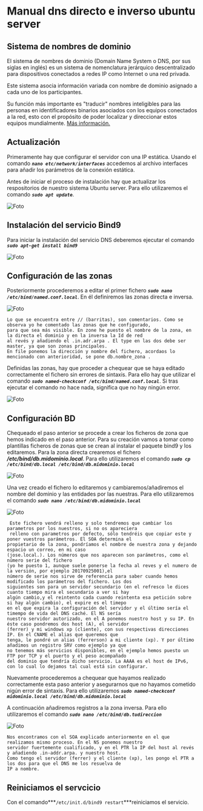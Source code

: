 # Manual dns directo e inverso ubuntu server

## Sistema de nombres de dominio

El sistema de nombres de dominio (Domain Name System o DNS, por sus siglas en inglés) es un sistema de nomenclatura 
jerárquico descentralizado para dispositivos conectados a redes IP como Internet o una red privada.
 
Este sistema asocia información variada con nombre de dominio asignado a cada uno de los participantes. 

Su función más importante es "traducir" nombres inteligibles para las personas en identificadores binarios asociados 
con los equipos conectados a la red, esto con el propósito de poder localizar y direccionar estos equipos mundialmente.
[Más información.](https://es.wikipedia.org/wiki/Sistema_de_nombres_de_dominio)

## Actualización

Primeramente hay que configurar el servidor con una IP estática. Usando el comando ***`nano etc/network/interfaces`*** 
accedemos al archivo interfaces para añadir los parámetros de la conexión estática.

Antes de iniciar el proceso de instalación hay que actualizar los respositorios de nuestro sistema Ubuntu server.
Para ello utilizaremos el comando ***`sudo apt update`***.

![Foto](capturas/update.PNG)

## Instalación del servicio Bind9

Para iniciar la instalación del servicio DNS deberemos ejecutar el comando ***`sudo apt-get install bind9`***

![Foto](capturas/bind9.PNG)

## Configuración de las zonas

Posteriormente procederemos a editar el primer fichero ***`sudo nano /etc/bind/named.conf.local`***. En él definiremos 
las zonas directa e inversa.

![Foto](capturas/zonas.PNG)

    Lo que se encuentra entre // (barritas), son comentarios. Como se observa yo he comentado las zonas que he configurado, 
    para que sea más visible. En zone he puesto el nombre de la zona, en la directa el dominio y en la inversa la Id de red
    al revés y añadiendo el .in.adr.arpa . El type en las dos debe ser master, ya que son zonas principales. 
    En file ponemos la dirección y nombre del fichero, acordaos lo mencionado con anterioridad, se pone db.nombre_zona .

Definidas las zonas, hay que proceder a chequear que se haya editado correctamente el fichero sin errores de sintaxis.
Para ello hay que utilizar el comando ***`sudo named-checkconf /etc/bind/named.conf.local`***. Si tras ejecutar el comando
no hace nada, significa que no hay ningún error.

![Foto](capturas/checkonfg.PNG)

## Configuración BD
Chequeado el paso anterior se procede a crear los ficheros de zona que hemos indicado en el paso anterior. 
Para su creación vamos a tomar como plantillas ficheros de zonas que se crean al instalar el paquete bind9 y 
los editaremos. Para la zona directa crearemos el fichero ***/etc/bind/db.midominio.local***. Para ello utilizaremos
el comando ***`sudo cp /etc/bind/db.local /etc/bind/db.midominio.local`***

![Foto](capturas/bdlocal.PNG)

Una vez creado el fichero lo editaremos y cambiaremos/añadiremos el nombre del dominio y las entidades  por las nuestras.
Para ello utilizaremos el comando ***`sudo nano /etc/bind/db.midominio.local`***

![Foto](capturas/bddirecta.PNG)

     Este fichero vendrá relleno y solo tendremos que cambiar los parametros por los nuestros, si no os apareciera 
     relleno con parametros por defecto, sólo tendréis que copiar este y poner vuestros parámetros. El SOA determina el 
    propietario de la zona, pondríamos el nombre de nuestra zona y dejando espacio un correo, en mi caso 
    (jose.local.). Los números que nos aparecen son parámetros, como el número serie del fichero 
    (yo he puesto 1, aunque suele ponerse la fecha al reves y el numero de la versión, por ejemplo 20170925001),el 
    número de serie nos sirve de referencia para saber cuando hemos modificado los parámetros del fichero. Los dos 
    siguientes son para un servidor secundario (en el refresco le dices cuanto tiempo mira el secundario a ver si hay 
    algún cambio,y el reintento cada cuando reintenta esa petición sobre si hay algún cambio), el expire es el timepo 
    en el que expira la configuración del servidor y el último sería el timempo de vida del DNS caché. El NS sería 
    nuestro servidor autorizado, en el A ponemos nuestro host y su IP. En éste caso pondremos dos host (A), el servidor 
    (ferrer) y mi windows xp (cliente), con sus respectivas direcciones IP. En el CNAME el alias que queremos que 
    tenga, le pondré un alias (ferrerson) a mi cliente (xp). Y por último añadimos un registro SRV como ejemplo ya que 
    no tenemos más servicios disponibles, en el ejemplo hemos puesto un FTP por TCP y el puerto y el peso acompañado 
    del dominio que tendría dicho servicio. La AAAA es el host de IPv6, con lo cual lo dejamos tal cual está sin configurar.


Nuevamente procederemos a chequear que hayamos realizado correctamente esta paso anterior y asegurarnos que no hayamos
cometido nigún error de sintaxis. 
Para ello utilizaremos ***`sudo named-checkconf midominio.local /etc/bind/db.midominio.local`***

A continuación añadiremos registros a la zona inversa. Para ello utilizaremos el comando
 ***`sudo nano /etc/bind/db.tudireccion`***
 
![Foto](capturas/regZonaInversa.PNG)

    Nos encontramos con el SOA explicado anteriormente en el que realizamos mismo proceso. En el NS ponemos nuestro 
    servidor fuertemente cualificado, y en el PTR la IP del host al revés y añadiendo .in-addr.arpa. y nuestro host. 
    Como tengo el servidor (ferrer) y el cliente (xp), les pongo el PTR a los dos para que el DNS me los resuelva de 
    IP a nombre.

## Reiniciamos el servcicio

Con el comando***`/etc/init.d/bind9 restart`***reiniciamos el servicio.




